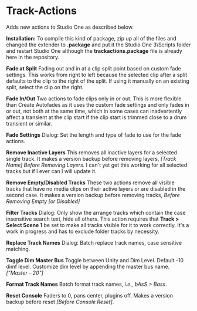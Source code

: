 # Track-Actions
Adds new actions to Studio One as described below.  

**Installation:** To compile this kind of package, zip up all of the files and changed the extender to **.package** and put it the Studio One 3\Scripts folder and restart Studio One although the  **trackactions.package** file is already here in the repository.

**Fade at Split** 
Fading out and in at a clip split point based on custom fade settings. This works from right to left because the selected clip after a split defaults to the clip to the right of the split. If using it manually on an existing split, select the clip on the right.

**Fade In/Out**
Two actions to fade clips only in or out. This is more flexible than Create Autofades as it uses the custom fade settings and only fades in or out, not both at the same time, which in some cases can inadvertently affect a transient at the clip start if the clip start is trimmed close to a drum transient or similar.

**Fade Settings**
Dialog: Set the length and type of fade to use for the fade actions.

**Remove Inactive Layers**
This removes all inactive layers for a selected single track. It makes a version backup before removing layers, *[Track Name] Before 
Removing Layers*. I can't yet get this working for all selected tracks but if I ever can I will update it.

**Remove Empty/Disabled Tracks**
These two actions remove all visible tracks that have no media clips on their active layers or are disabled in the second case. It makes a version backup before removing tracks, *Before Removing Empty [or Disabled]*

**Filter Tracks**
Dialog: Only show the arrange tracks which contain the case insensitive search text, hide all others. This action requires that **Track > Select Scene 1** be set to make all tracks visible for it to work correctly. It's a work in progress and has to exclude folder tracks by necessity.

**Replace Track Names** 
Dialog: Batch replace track names, case sensitive matching.

**Toggle Dim Master Bus** 
Toggle between Unity and Dim Level. Default -10 dimf level. Customize dim level by appending the master bus name. *["Master - 20"]*

**Format Track Names** 
Batch format track names, *i.e., bAsS > Bass*.

**Reset Console**
Faders to 0, pans center, plugins off. Makes a version backup before reset *[Before Console Reset]*.
